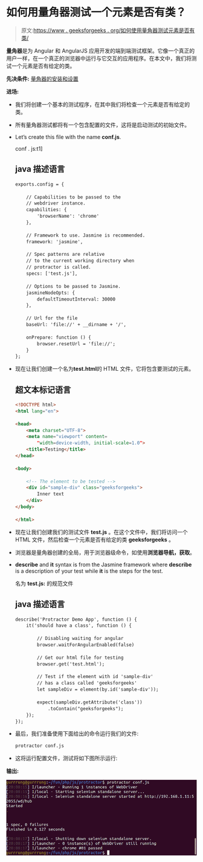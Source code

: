 # 如何用量角器测试一个元素是否有类？

> 原文:[https://www . geeksforgeeks . org/如何使用量角器测试元素是否有类/](https://www.geeksforgeeks.org/how-to-test-if-an-element-has-class-using-protractor/)

**量角器**是为 Angular 和 AngularJS 应用开发的端到端测试框架。它像一个真正的用户一样，在一个真正的浏览器中运行与它交互的应用程序。在本文中，我们将测试一个元素是否有给定的类。

**先决条件:** [量角器的安装和设置](https://www.geeksforgeeks.org/angularjs-end-to-end-e2e-testing-protractor-installation-and-setup/)

**进场:**

*   我们将创建一个基本的测试程序，在其中我们将检查一个元素是否有给定的类。
*   所有量角器测试都将有一个包含配置的文件，这将是启动测试的初始文件。
*   Let’s create this file with the name **conf.js**.

    conf . js:t1]

    ## java 描述语言

    ```html
    exports.config = {

        // Capabilities to be passed to the
        // webdriver instance.
        capabilities: {
            'browserName': 'chrome'
        },

        // Framework to use. Jasmine is recommended.
        framework: 'jasmine',

        // Spec patterns are relative 
        // to the current working directory when
        // protractor is called.
        specs: ['test.js'],

        // Options to be passed to Jasmine.
        jasmineNodeOpts: {
            defaultTimeoutInterval: 30000
        },

        // Url for the file
        baseUrl: 'file://' + __dirname + '/',

        onPrepare: function () {
            browser.resetUrl = 'file://';
        }
    };
    ```

*   现在让我们创建一个名为**test.html**的 HTML 文件，它将包含要测试的元素。

    ## 超文本标记语言

    ```html
    <!DOCTYPE html>
    <html lang="en">

    <head>
        <meta charset="UTF-8">
        <meta name="viewport" content=
            "width=device-width, initial-scale=1.0">
        <title>Testing</title>
    </head>

    <body>

        <!-- The element to be tested -->
        <div id="sample-div" class="geeksforgeeks">
            Inner text
        </div>
    </body>

    </html>
    ```

*   现在让我们创建我们的测试文件 **test.js** 。在这个文件中，我们将访问一个 HTML 文件，然后检查一个元素是否有给定的类 **geeksforgeeks** 。
*   浏览器是量角器创建的全局，用于浏览器级命令，如使用**浏览器导航，获取**。
*   **describe** and **it** syntax is from the Jasmine framework where **describe** is a description of your test while **it** is the steps for the test.

    名为 **test.js:** 的规范文件

    ## java 描述语言

    ```html
    describe('Protractor Demo App', function () {
        it('should have a class', function () {

            // Disabling waiting for angular
            browser.waitForAngularEnabled(false)

            // Get our html file for testing
            browser.get('test.html');

            // Test if the element with id 'sample-div'
            // has a class called 'geeksforgeeks'
            let sampleDiv = element(by.id('sample-div'));

            expect(sampleDiv.getAttribute('class'))
                .toContain("geeksforgeeks");
        });
    });
    ```

*   最后，我们准备使用下面给出的命令运行我们的文件:

    ```html
    protractor conf.js
    ```

*   这将运行配置文件，测试将如下图所示运行:

**输出:**

![](img/1559db8d1ed2c81fb2c5067079898fc0.png)